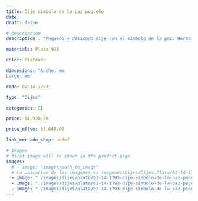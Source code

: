 ```yaml
---
title: Dije símbolo de la paz pequeño
date: 
draft: false

# descripcion
description : "Pequeño y delicado dije con el símbolo de la paz. Hermoso brillo por su terminación lisa."

materials: Plata 925

color: Plateado

dimensions: "Ancho: mm 
Largo: mm"

code: 02-14-1793

type: "Dijes"

categories: []

price: $1.930,00

price_eftvo: $1.640,00

link_mercado_shop: undef

# Images
# first image will be shown in the product page
images:
  # - image: "images/path_to_image"
  # La ubicacion de las imagenes es imagenes/Dijes/Dijes.Plata/02-14-1793-dije-simbolo-de-la-paz-pequenio
  - image: "./images/dijes/plata/02-14-1793-dije-simbolo-de-la-paz-pequenio_a.jpg"
  - image: "./images/dijes/plata/02-14-1793-dije-simbolo-de-la-paz-pequenio_b.jpg"
  - image: "./images/dijes/plata/02-14-1793-dije-simbolo-de-la-paz-pequenio_c.jpg"
---
```

